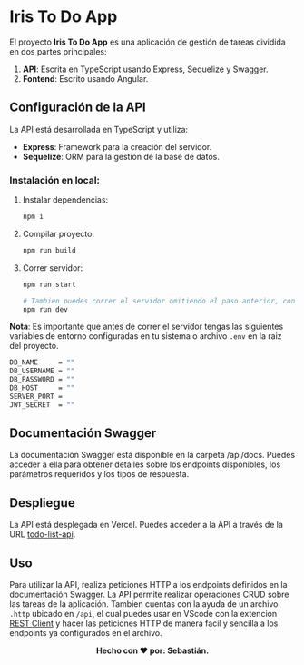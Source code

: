 # Iris To Do App

El proyecto **Iris To Do App** es una aplicación de gestión de tareas dividida en dos partes principales:

1. **API**: Escrita en TypeScript usando Express, Sequelize y Swagger.
2. **Fontend**: Escrito usando Angular.

## Configuración de la API

La API está desarrollada en TypeScript y utiliza:

- **Express**: Framework para la creación del servidor.
- **Sequelize**: ORM para la gestión de la base de datos.

### Instalación en local:

1. Instalar dependencias:

   ```bash
   npm i
   ```
2. Compilar proyecto:

   ```bash
   npm run build
   ```
3. Correr servidor:

   ```bash
   npm run start
   
   # Tambien puedes correr el servidor omitiendo el paso anterior, con el comando
   npm run dev
   ```
   
**Nota**: Es importante que antes de correr el servidor tengas las siguientes variables de entorno configuradas en tu sistema o archivo `.env` en la raiz del proyecto.
   ```bash
   DB_NAME     = ""
   DB_USERNAME = ""
   DB_PASSWORD = ""
   DB_HOST     = ""
   SERVER_PORT = 
   JWT_SECRET  = ""
   ```



## Documentación Swagger
La documentación Swagger está disponible en la carpeta /api/docs. Puedes acceder a ella para obtener detalles sobre los endpoints disponibles, los parámetros requeridos y los tipos de respuesta.

## Despliegue
La API está desplegada en Vercel. Puedes acceder a la API a través de la URL [todo-list-api](https://todo-list-iris-app.vercel.app/api/v1/tasks).

## Uso
Para utilizar la API, realiza peticiones HTTP a los endpoints definidos en la documentación Swagger. La API permite realizar operaciones CRUD sobre las tareas de la aplicación. Tambien cuentas con la ayuda de un archivo `.http` ubicado en `/api`, el cual puedes usar en VScode con la extencion [REST Client](https://marketplace.visualstudio.com/items?itemName=humao.rest-client) y hacer las peticiones HTTP de manera facil y sencilla a los endpoints ya configurados en el archivo.



<p align="center">
  <b>Hecho con &#10084; por: Sebastián. </b>
</p>
